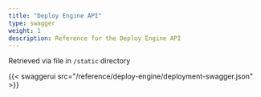 ```yaml
---
title: "Deploy Engine API"
type: swagger
weight: 1
description: Reference for the Deploy Engine API
---
```


Retrieved via file in `/static` directory

{{< swaggerui src="/reference/deploy-engine/deployment-swagger.json" >}}